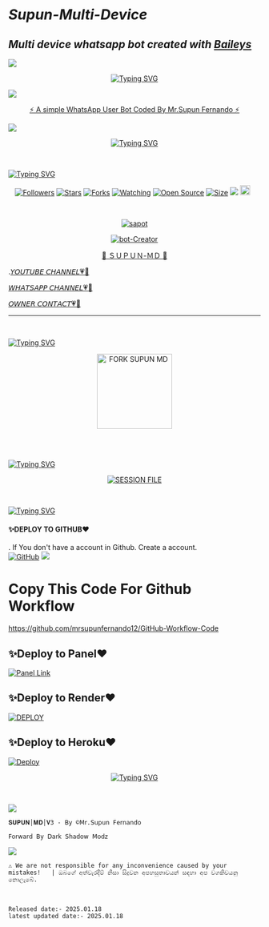 # _Supun-Multi-Device_
## _Multi device whatsapp bot created with [Baileys](https://github.com/whiskeysockets/Baileys)_
  
 <a><img src='https://i.imgur.com/LyHic3i.gif'/></a>
 <div align="center">
     
 [![Typing SVG](https://readme-typing-svg.herokuapp.com?font=Rockstar-ExtraBold&color=F01&lines=𝕊𝕌ℙ𝕌ℕ+𝕄𝔻+𝔹𝕆𝕋)](https://git.io/typing-svg) </div>
 <a><img src='https://i.imgur.com/LyHic3i.gif'/></a>
<p align="center"> 
<u>⚡ A simple WhatsApp User Bot Coded By Mr.Supun Fernando ⚡</u>
</p>
<img src="https://i.ibb.co/bHXBV08/9242c844b83f7bf9.jpg"/>       
<p align="center">
  <a href="https://git.io/typing-svg"><img src="https://readme-typing-svg.demolab.com?font=EB+Garamond&weight=800&size=28&duration=4000&pause=1000&random=false&width=435&lines= 𝐒𝐔𝐏𝐔𝐍+│𝐌𝐃+│𝐕3 ; 𝐌𝐔𝐋𝐓𝐈 +𝐃𝐄𝐕𝐈𝐂𝐄 +𝐖𝐇𝐀𝐓𝐒𝐀𝐏𝐏 +𝐁𝐎𝐓 ;𝐅𝐎𝐑𝐖𝐎𝐀𝐃 +𝐁𝐘 +𝐃𝐒 +𝐌𝐎𝐃𝐙;𝐁𝐘 +𝐌𝐑.+𝐒𝐔𝐏𝐔𝐍 +𝐅𝐄𝐑𝐍𝐀𝐍𝐃𝐎" alt="Typing SVG" /></a>
</p>   

<br>

<div align="left">
     
 [![Typing SVG](https://readme-typing-svg.herokuapp.com?font=Rockstar-ExtraBold&color=F01&lines=𝖬𝖣+𝖡𝖮𝖳+𝖨𝖭𝖥𝖮)](https://git.io/typing-svg) </div>
  
  
<p align="center">
<a href="https://github.com/mrsupunfernando12/followers"><img title="Followers" src="https://img.shields.io/github/followers/mrsupunfernando12?color=red&style=flat-square"></a>
<a href="https://github.com/mrsupunfernando12/SUPUN-MD/stargazers/"><img title="Stars" src="https://img.shields.io/github/stars/mrsupunfernando12/SUPUN-MD?color=blue&style=flat-square"></a>
<a href="https://github.com/mrsupunfernando12/SUPUN-MD/network/members"><img title="Forks" src="https://img.shields.io/github/forks/mrsupunfernando12/SUPUN-MD?color=red&style=flat-square"></a>
<a href="https://github.com/mrsupunfernando12/SUPUN-MD/watchers"><img title="Watching" src="https://img.shields.io/github/watchers/mrsupunfernando12/SUPUN-MD?label=Watchers&color=blue&style=flat-square"></a>
<a href="https://github.com/mrsupunfernando12/SUPUN-MD"><img title="Open Source" src="https://img.shields.io/badge/Author-Supun%20Bot%20Inc.-red?v=103"></a>
<a href="https://github.com/mrsupunfernando12/SUPUN-MD/"><img title="Size" src="https://img.shields.io/github/repo-size/mrsupunfernando12/SUPUN-MD?style=flat-square&color=green"></a>
<a href="https://hits.seeyoufarm.com"><img src="https://hits.seeyoufarm.com/api/count/incr/badge.svg?url=https%3A%2F%2Fgithub.com%2Fmrsupunfernando12%2FSUPUN-MD&count_bg=%2379C83D&title_bg=%23555555&icon=probot.svg&icon_color=%2300FF6D&title=hits&edge_flat=false"/></a>
<a href="https://github.com/SUPUN-MD/graphs/commit-activity"><img height="20" src="https://img.shields.io/badge/Maintained%3F-yes-green.svg"></a>&nbsp;&nbsp;
</p>

<br>
 
<p align="center">
<a href="#"><img title="sapot" src="https://img.shields.io/badge/Supun-Fernando-red.svg?style=for-the-badge&logo=github"></a>
</p>
</p>
<p align="center">
<a href="#"><img title="bot-Creator" src="https://img.shields.io/badge/Creator-Mr.Supun Fernando-red.svg?style=for-the-badge&logo=github"></a>
</p>
<p align="center"> 
<u>🌺 ＳＵＰＵＮ-ＭＤ 🌺</u>
</p>

.[𝘠𝘖𝘜𝘛𝘜𝘉𝘌 𝘊𝘏𝘈𝘕𝘕𝘌𝘓💗🌾](https://youtube.com/@darkshadow_zap?si=8js31BzLWISSdz12)

[𝘞𝘏𝘈𝘛𝘚𝘈𝘗𝘗 𝘊𝘏𝘈𝘕𝘕𝘌𝘓💗🌷](https://whatsapp.com/channel/0029VaXRYlrKwqSMF7Tswi38)

[𝘖𝘞𝘕𝘌𝘙 𝘊𝘖𝘕𝘛𝘈𝘊𝘛💗🌼](https://wa.me/+94718461889?text=𝖬𝗋.𝖲𝗎𝗉𝗎𝗇_𝖥𝖾𝗋𝗇𝖺𝗇𝖽𝗈|🐣💕🔗🌸)


____________________
<br>

<div align="left">
     
 [![Typing SVG](https://readme-typing-svg.herokuapp.com?font=Rockstar-ExtraBold&color=F01&lines=𝖥𝖮𝖱𝖪+𝖲𝖴𝖯𝖴𝖭+𝖬𝖣)](https://git.io/typing-svg) </div>
  
<div align="center">


  <a href="https://github.com/mrsupunfernando12/SUPUN-MD/fork"><img src="https://img.shields.io/badge/Fork%20Create-black?style=for-the-badge&logo=github" alt="FORK SUPUN MD" width="150"></a>

   
   <br>

</div>

<br>

<div align="left">
     
 [![Typing SVG](https://readme-typing-svg.herokuapp.com?font=Rockstar-ExtraBold&color=F01&lines=𝖬𝖣+𝖲𝖤𝖲𝖲𝖨𝖮𝖭+𝖨𝖣)](https://git.io/typing-svg) </div>
  
<div align="center">

<a href='https://supun-md-v3-pair.onrender.com' target="_blank"><img alt='SESSION FILE' src='https://img.shields.io/badge/SESSION FILE-100000?style=for-the-badge&logo=scan&logoColor=white&labelColor=black&color=black'/></a> </div>
   
   <br>

</div>


<div align="left">
     
 [![Typing SVG](https://readme-typing-svg.herokuapp.com?font=Rockstar-ExtraBold&color=F01&lines=𝖬𝖣+𝖣𝖤𝖯𝖫𝖮𝖸+𝖬𝖤𝖳𝖧𝖮𝖣)](https://git.io/typing-svg) </div>


#### ✨DEPLOY TO GITHUB❤️ 

. If You don't have a account in Github. Create a account.
    <br>
<a href='https://github.com/' target="_blank"><img alt='GitHub' src='https://img.shields.io/badge/-Create-black?style=for-the-badge&logo=github&logoColor=white'/></a>
<a><img src='https://i.imgur.com/LyHic3i.gif'/></a>
 # Copy This Code For Github Workflow 

https://github.com/mrsupunfernando12/GitHub-Workflow-Code


## ✨Deploy to Panel❤️ 
 
<a href='https://bot-hosting.net/?aff=1279977470480748621' target="_blank"><img alt='Panel Link'
src='https://img.shields.io/badge/HOSTING%20PANEL-blue?style=for-the-badge&logo=Cloudflare&logoColor=white'/></a>

## ✨Deploy to Render❤️ 

<a href='https://dashboard.render.com' target="_blank"><img alt='DEPLOY' src='https://img.shields.io/badge/RENDER-h?color=maroon&style=for-the-badge&logo=render'/></a></p>

## ✨Deploy to Heroku❤️ 

[![Deploy](https://www.herokucdn.com/deploy/button.svg)](https://heroku.com/deploy?template=https://github.com/mrsupunfernando12/SUPUN-MD)
   </a>

 <div align="center">
     
 [![Typing SVG](https://readme-typing-svg.herokuapp.com?font=Rockstar-ExtraBold&color=F01&lines=ℂ𝕐𝔹𝔼ℝ+𝕊𝕌ℙ𝕌ℕ+𝕄𝔻+𝔹𝕆𝕋)](https://git.io/typing-svg) </div>
 
 <br>

<a><img src='https://i.imgur.com/LyHic3i.gif'/></a>

`𝐒𝐔𝐏𝐔𝐍│𝐌𝐃│𝐕3 - 𝖡𝗒 ©𝖬𝗋.𝖲𝗎𝗉𝗎𝗇 𝖥𝖾𝗋𝗇𝖺𝗇𝖽𝗈`

`𝖥𝗈𝗋𝗐𝖺𝗋𝖽 𝖡𝗒 𝖣𝖺𝗋𝗄 𝖲𝗁𝖺𝖽𝗈𝗐 𝖬𝗈𝖽𝗓`

<a><img src='https://i.imgur.com/LyHic3i.gif'/></a>

  ``⚠️ We are not responsible for any inconvenience caused by your mistakes!   | ඔබගේ අත්වැරදීම් නිසා සිදුවන අපහසුතාවයන් සඳහා අප වගකිවයනු නොලැබේ.``

<br>



`Released date:- 2025.01.18`
<br>
`latest updated date:- 2025.01.18`
